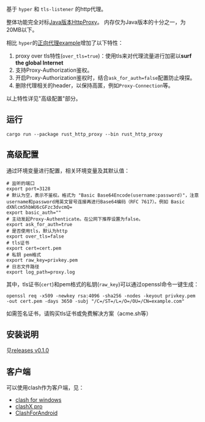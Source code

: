 基于 `hyper` 和 `tls-listener` 的http代理。

整体功能完全对标[Java版本HttpProxy](https://github.com/arloor/HttpProxy)。 内存仅为Java版本的十分之一，为20MB以下。

相比 `hyper`的[正向代理example](https://github.com/hyperium/hyper/blob/0.14.x/examples/http_proxy.rs)增加了以下特性：

1. proxy over tls特性(`over_tls=true`)：使用tls来对代理流量进行加密以**surf the global Internet**
2. 支持Proxy-Authorization鉴权。
3. 开启Proxy-Authorization鉴权时，结合`ask_for_auth=false`配置防止嗅探。
4. 删除代理相关的header，以保持高匿，例如`Proxy-Connection`等。

以上特性详见"高级配置"部分。

## 运行

```shell
cargo run --package rust_http_proxy --bin rust_http_proxy
```

## 高级配置

通过环境变量进行配置，相关环境变量及其默认值：

```shell
# 监听的端口
export port=3128
# 默认为空，表示不鉴权。格式为 "Basic Base64Encode(username:password)"，注意username和password用英文冒号连接再进行Base64编码（RFC 7617）。例如 Basic dXNlcm5hbWU6cGFzc3dvcmQ=
export basic_auth=""
# 主动发起Proxy-Authenticate。在公网下推荐设置为false。
export ask_for_auth=true
# 是否使用tls，默认为http
export over_tls=false     
# tls证书
export cert=cert.pem
# 私钥 pem格式
export raw_key=privkey.pem
# 日志文件路径
export log_path=proxy.log 
```

其中，tls证书(`cert`)和pem格式的私钥(`raw_key`)可以通过openssl命令一键生成：

```shell
openssl req -x509 -newkey rsa:4096 -sha256 -nodes -keyout privkey.pem -out cert.pem -days 3650 -subj "/C=/ST=/L=/O=/OU=/CN=example.com"
```

如需签名证书，请购买tls证书或免费解决方案（acme.sh等）

## 安装说明

见[releases v0.1.0](https://github.com/arloor/rust_http_proxy/releases/tag/v0.1.0)

## 客户端

可以使用clash作为客户端，见：

- [clash for windows](https://github.com/Fndroid/clash_for_windows_pkg/releases)
- [clashX pro](https://install.appcenter.ms/users/clashx/apps/clashx-pro/distribution_groups/public)
- [ClashForAndroid](https://github.com/Kr328/ClashForAndroid/releases)